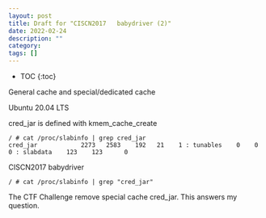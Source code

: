 ```yaml
---
layout: post
title: Draft for "CISCN2017   babydriver (2)"
date: 2022-02-24
description: ""
category: 
tags: []
---
```

* TOC
{:toc}

General cache and special/dedicated cache



Ubuntu 20.04 LTS

cred_jar is defined with kmem_cache_create

```
/ # cat /proc/slabinfo | grep cred_jar
cred_jar            2273   2583    192   21    1 : tunables    0    0    0 : slabdata    123    123      0
```

CISCN2017 babydriver 

```
/ # cat /proc/slabinfo | grep "cred_jar"
```

The CTF Challenge remove special cache cred_jar. This answers my question.

